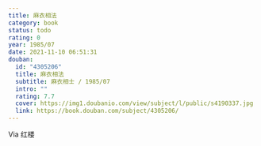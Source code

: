 ```yaml
---
title: 麻衣相法
category: book
status: todo
rating: 0
year: 1985/07
date: 2021-11-10 06:51:31
douban:
  id: "4305206"
  title: 麻衣相法
  subtitle: 麻衣相士 / 1985/07
  intro: ""
  rating: 7.7
  cover: https://img1.doubanio.com/view/subject/l/public/s4190337.jpg
  link: https://book.douban.com/subject/4305206/
---
```


Via 红楼
